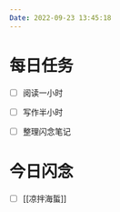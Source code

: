 ```yaml
---
Date: 2022-09-23 13:45:18
---
```


# 每日任务
- [ ] 阅读一小时
- [ ] 写作半小时
- [ ] 整理闪念笔记


# 今日闪念
- [ ] [[凉拌海蜇]]



